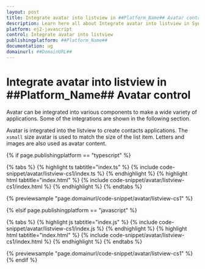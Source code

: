 ```yaml
---
layout: post
title: Integrate avatar into listview in ##Platform_Name## Avatar control | Syncfusion
description: Learn here all about Integrate avatar into listview in Syncfusion ##Platform_Name## Avatar control of Syncfusion Essential JS 2 and more.
platform: ej2-javascript
control: Integrate avatar into listview 
publishingplatform: ##Platform_Name##
documentation: ug
domainurl: ##DomainURL##
---
```


# Integrate avatar into listview in ##Platform_Name## Avatar control

Avatar can be integrated into various components to make a wide variety of applications. Some of the integrations are shown in the following section.

Avatar is integrated into the listview to create contacts applications. The `xsmall` size avatar is used to match the size of the list item. Letters and images are also used as avatar content.

{% if page.publishingplatform == "typescript" %}

 {% tabs %}
{% highlight ts tabtitle="index.ts" %}
{% include code-snippet/avatar/listview-cs1/index.ts %}
{% endhighlight %}
{% highlight html tabtitle="index.html" %}
{% include code-snippet/avatar/listview-cs1/index.html %}
{% endhighlight %}
{% endtabs %}
        
{% previewsample "page.domainurl/code-snippet/avatar/listview-cs1" %}

{% elsif page.publishingplatform == "javascript" %}

{% tabs %}
{% highlight js tabtitle="index.js" %}
{% include code-snippet/avatar/listview-cs1/index.js %}
{% endhighlight %}
{% highlight html tabtitle="index.html" %}
{% include code-snippet/avatar/listview-cs1/index.html %}
{% endhighlight %}
{% endtabs %}

{% previewsample "page.domainurl/code-snippet/avatar/listview-cs1" %}
{% endif %}
